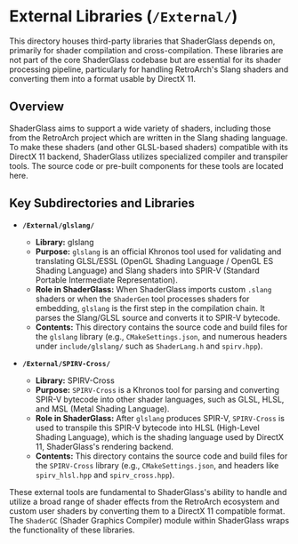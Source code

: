 # External Libraries (`/External/`)

This directory houses third-party libraries that ShaderGlass depends on, primarily for shader compilation and cross-compilation. These libraries are not part of the core ShaderGlass codebase but are essential for its shader processing pipeline, particularly for handling RetroArch's Slang shaders and converting them into a format usable by DirectX 11.

## Overview

ShaderGlass aims to support a wide variety of shaders, including those from the RetroArch project which are written in the Slang shading language. To make these shaders (and other GLSL-based shaders) compatible with its DirectX 11 backend, ShaderGlass utilizes specialized compiler and transpiler tools. The source code or pre-built components for these tools are located here.

## Key Subdirectories and Libraries

* **`/External/glslang/`**
    * **Library:** glslang
    * **Purpose:** `glslang` is an official Khronos tool used for validating and translating GLSL/ESSL (OpenGL Shading Language / OpenGL ES Shading Language) and Slang shaders into SPIR-V (Standard Portable Intermediate Representation).
    * **Role in ShaderGlass:** When ShaderGlass imports custom `.slang` shaders or when the `ShaderGen` tool processes shaders for embedding, `glslang` is the first step in the compilation chain. It parses the Slang/GLSL source and converts it to SPIR-V bytecode.
    * **Contents:** This directory contains the source code and build files for the `glslang` library (e.g., `CMakeSettings.json`, and numerous headers under `include/glslang/` such as `ShaderLang.h` and `spirv.hpp`).

* **`/External/SPIRV-Cross/`**
    * **Library:** SPIRV-Cross
    * **Purpose:** `SPIRV-Cross` is a Khronos tool for parsing and converting SPIR-V bytecode into other shader languages, such as GLSL, HLSL, and MSL (Metal Shading Language).
    * **Role in ShaderGlass:** After `glslang` produces SPIR-V, `SPIRV-Cross` is used to transpile this SPIR-V bytecode into HLSL (High-Level Shading Language), which is the shading language used by DirectX 11, ShaderGlass's rendering backend.
    * **Contents:** This directory contains the source code and build files for the `SPIRV-Cross` library (e.g., `CMakeSettings.json`, and headers like `spirv_hlsl.hpp` and `spirv_cross.hpp`).

These external tools are fundamental to ShaderGlass's ability to handle and utilize a broad range of shader effects from the RetroArch ecosystem and custom user shaders by converting them to a DirectX 11 compatible format. The `ShaderGC` (Shader Graphics Compiler) module within ShaderGlass wraps the functionality of these libraries.
